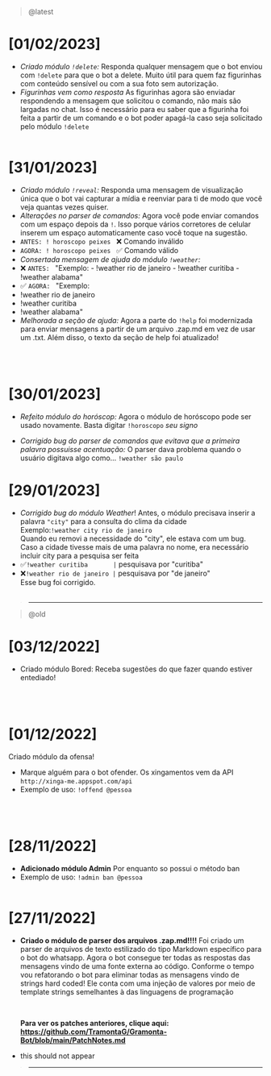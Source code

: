 > @latest

# [01/02/2023]

- _*Criado módulo `!delete`:*_
  Responda qualquer mensagem que o bot enviou com `!delete` para que o bot a delete. Muito útil para quem faz figurinhas com conteúdo sensível ou com a sua foto sem autorização.
  <br>
- _*Figurinhas vem como resposta*_
  As figurinhas agora são enviadar respondendo a mensagem que solicitou o comando, não mais são largadas no chat. Isso é necessário para eu saber que a figurinha foi feita a partir de um comando e o bot poder apagá-la caso seja solicitado pelo módulo `!delete`
  <br>
  <br>

# [31/01/2023]

- _*Criado módulo `!reveal`:*_
  Responda uma mensagem de visualização única que o bot vai capturar a mídia e reenviar para ti de modo que você veja quantas vezes quiser.
  <br>
- _*Alterações no parser de comandos:*_
  Agora você pode enviar comandos com um espaço depois da `!`. Isso porque vários corretores de celular inserem um espaço automaticamente caso você toque na sugestão.
- `ANTES: ! horoscopo peixes ` ❌ Comando inválido
- `AGORA: ! horoscopo peixes ` ✅ Comando válido
  <br>
- _*Consertada mensagem de ajuda do módulo `!weather`:*_
- ❌ `ANTES: ` "Exemplo: - !weather rio de janeiro - !weather curitiba - !weather alabama"
  <br>
- ✅ `AGORA: ` "Exemplo:
- !weather rio de janeiro
- !weather curitiba
- !weather alabama"
  <br>
- _*Melhorada a seção de ajuda*:_
  Agora a parte do `!help` foi modernizada para enviar mensagens a partir de um arquivo .zap.md em vez de usar um .txt. Além disso, o texto da seção de help foi atualizado!

<br>
<br>

# [30/01/2023]

- _*Refeito módulo do horóscop:*_
  Agora o módulo de horóscopo pode ser usado novamente.
  Basta digitar `!horoscopo` _seu signo_
  <br>

- _*Corrigido bug do parser de comandos que evitava que a primeira palavra possuisse acentuação:*_
  O parser dava problema quando o usuário digitava algo como...
  `!weather são paulo`
  <br>

# [29/01/2023]

- _*Corrigido bug do módulo Weather*_!
  Antes, o módulo precisava inserir a palavra `"city"` para a consulta do clima da cidade
  <br>
  Exemplo:`!weather city rio de janeiro`
  <br>
  Quando eu removi a necessidade do "city", ele estava com um bug. Caso a cidade tivesse mais de uma palavra no nome, era necessário incluir city para a pesquisa ser feita
  <br>
- ✅`!weather curitiba       |` pesquisava por "curitiba"
- ❌`!weather rio de janeiro |` pesquisava por "de janeiro"
  <br>
  Esse bug foi corrigido.
  <br><br>

> ---

> @old

# [03/12/2022]

- Criado módulo Bored:
  Receba sugestões do que fazer quando estiver entediado!

  <br>
  <br>

# [01/12/2022]

Criado módulo da ofensa!

- Marque alguém para o bot ofender. Os xingamentos vem da API `http://xinga-me.appspot.com/api`
- Exemplo de uso: `!offend @pessoa`

<br>
  <br>

# [28/11/2022]

- **Adicionado módulo Admin**
  Por enquanto so possui o método ban
- Exemplo de uso: `!admin ban @pessoa`
  <br>
  <br>

# [27/11/2022]

- **Criado o módulo de parser dos arquivos .zap.md!!!!**
  Foi criado um parser de arquivos de texto estilizado do tipo Markdown específico para o bot do whatsapp.
  Agora o bot consegue ter todas as respostas das mensagens vindo de uma fonte externa ao código.
  Conforme o tempo vou refatorando o bot para eliminar todas as mensagens vindo de strings hard coded!
  Ele conta com uma injeção de valores por meio de template strings semelhantes à das linguagens de programação

    <br>

  **Para ver os patches anteriores, clique aqui: https://github.com/TramontaG/Gramonta-Bot/blob/main/PatchNotes.md**

- this should not appear

> ---
